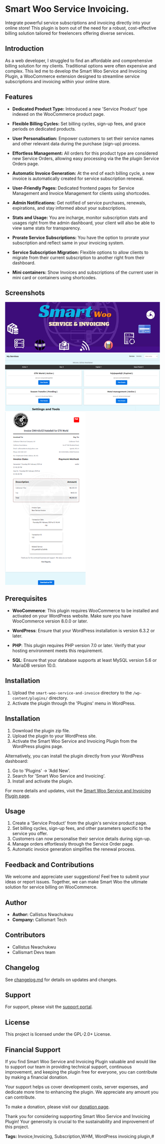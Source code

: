 # Smart Woo Service Invoicing. 

Integrate powerful service subscriptions and invoicing directly into your online store! This plugin is born out of the need for a robust, cost-effective billing solution tailored for freelencers offering diverse services.

## Introduction

As a web developer, I struggled to find an affordable and comprehensive billing solution for my clients. Traditional options were often expensive and complex. This led me to develop the Smart Woo Service and Invoicing Plugin, a WooCommerce extension designed to streamline service subscriptions and invoicing within your online store.

## Features

- **Dedicated Product Type:** Introduced a new 'Service Product' type indexed on the WooCommerce product page.
- **Flexible Billing Cycles:** Set billing cycles, sign-up fees, and grace periods on dedicated products.
- **User Personalisation:** Empower customers to set their service names and other relevant data during the purchase (sign-up) process.
- **Effortless Management:** All orders for this product type are considered new Service Orders, allowing easy processing via the the plugin Service Orders page.
- **Automatic Invoice Generation:** At the end of each billing cycle, a new invoice is automatically created for service subscription renewal.
- **User-Friendly Pages:** Dedicated frontend pages for Service Management and Invoice Management for clients using shortcodes.
- **Admin Notifications:** Get notified of service purchases, renewals, expirations, and stay informed about your subscriptions.
- **Stats and Usage:** You are incharge, monitor subscription stats and usages right from the admin dashboard, your client will also be able to view same stats for transparency.

- **Prorate Service Subscriptions:** You have the option to prorate your subscription and reflect same in your invoicing system.
- **Service Subscription Migration:** Flexible options to allow clients to migrate from their current subscription to another right from their dashboard.

- **Mini containers:** Show Invoices and subscriptions of the current user in mini card or containers using shortcodes.

## Screenshots

![Screenshot 1](assets/image/smart-woo-img.png)
![Screenshot 2](assets/image/service-page.png)
![Screenshot 3](assets/image/invoice-sample.png)

## Prerequisites

- **WooCommerce**: This plugin requires WooCommerce to be installed and activated on your WordPress website. Make sure you have WooCommerce version 8.0.0 or later.

- **WordPress**: Ensure that your WordPress installation is version 6.3.2 or later.

- **PHP**: This plugin requires PHP version 7.0 or later. Verify that your hosting environment meets this requirement.

- **SQL**: Ensure that your database supports at least MySQL version 5.6 or MariaDB version 10.0.


## Installation

1. Upload the `smart-woo-service-and-invoice` directory to the `/wp-content/plugins/` directory.
2. Activate the plugin through the 'Plugins' menu in WordPress.


## Installation

1. Download the plugin zip file.
2. Upload the plugin to your WordPress site.
3. Activate the Smart Woo Service and Invoicing Plugin from the WordPress plugins page.

Alternatively, you can install the plugin directly from your WordPress dashboard:
1. Go to 'Plugins' -> 'Add New'.
2. Search for 'Smart Woo Service and Invoicing'.
3. Install and activate the plugin.

For more details and updates, visit the [Smart Woo Service and Invoicing Plugin page](https://callismart.com.ng/smart-woo).


## Usage

1. Create a 'Service Product' from the plugin's service product page.
2. Set billing cycles, sign-up fees, and other parameters specific to the service you offer.
3. Customers can now personalise their service details during sign-up.
4. Manage orders effortlessly through the Service Order page.
5. Automatic invoice generation simplifies the renewal process.

## Feedback and Contributions

We welcome and appreciate user suggestions! Feel free to submit your ideas or report issues. Together, we can make Smart Woo the ultimate solution for service billing on WooCommerce.

## Author

- **Author:** Callistus Nwachukwu
- **Company:** Callismart Tech

## Contributors

- Callistus Nwachukwu
- Callismart Devs team

## Changelog

See [changelog.md](changelog.md) for details on updates and changes.

## Support

For support, please visit the [support portal](https://callismart.com.ng/support-portal).

## License

This project is licensed under the GPL-2.0+ License.

## Financial Support

If you find Smart Woo Service and Invoicing Plugin valuable and would like to support our team in providing technical support, continuous improvement, and keeping the plugin free for everyone, you can contribute by making a financial donation.

Your support helps us cover development costs, server expenses, and dedicate more time to enhancing the plugin. We appreciate any amount you can contribute.

To make a donation, please visit our [donation page](https://paystack.com/pay/support-smart-woo-dev).

Thank you for considering supporting Smart Woo Service and Invoicing Plugin! Your generosity is crucial to the sustainability and improvement of this project.

**Tags:** Invoice,Invoicing, Subscription,WHM, WordPress invoicing plugin,#